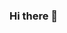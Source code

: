 ### Hi there 👋

<!--
**christiank3ll3r/christiank3ll3r** is a ✨ _special_ ✨ repository because its `README.md` (this file) appears on your GitHub profile.

Here are some ideas to get you started:

- 🔭 I’m currently working on getting my degree in Digital Media
- 🌱 I’m currently learning Cybersecurity (for my minor)
- 👯 I’m looking to collaborate on an art studio; I would love to be an art director eventually
- 🤔 I’m looking for help with finding a job out of college
- 💬 Ask me about my dog :)
- 📫 How to reach me: my email is S535636@nwmissouri.edu
- 😄 Pronouns: he/him
- ⚡ Fun fact: I'm left-handed
-->
